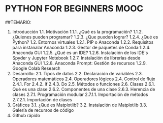 # PYTHON FOR BEGINNERS MOOC
##TEMARIO:
1. Introducción
1.1. Motivación
1.1.1. ¿Qué es la programación?
1.1.2. ¿Quienes pueden programar?
1.2.3. ¿Que pueden lograr?
1.2.4. ¿Qué es Python?
1.2. Entornos virtuales
1.2.1. PIP o Anaconda
1.2.2. Requisitos para instanalar Anaconda
1.2.3. Gestor de paquetes de Conda
1.2.4. Anaconda GUI
1.2.5. ¿Qué es un IDE?
1.2.6. Instalación de los IDE's Spyder y Jupyter Notebook
1.2.7. Instalación de librerías desde Anaconda GUI
1.2.8. Anaconda Prompt: Gestión de recursos
1.2.9. Google Colab Research
2. Desarrollo:
2.1. Tipos de datos
2.2. Declaración de variables
2.3. Operadores matemáticos
2.4. Operadores lógicos
2.4. Control de flujo
2.4.1. For
2.4.2. If
2.4.3. Do
2.5. Métodos o funciones
2.6. Clases
2.6.1. Qué es una clase
2.6.2. Componentes de una clase
2.6.3. Herencia de clases
2.7.1. Programación modular
2.7.1.1. Importación de métodos
2.7.2.1. Importación de clases
3. Gráficos
3.1. ¿Qué es Matplotlib?
3.2. Instalación de Matplotlib
3.3. Galería de recursos de código
4. Github rápido